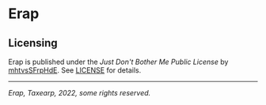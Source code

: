 # Erap

## Licensing

Erap is published under the _Just Don't Bother Me Public License_ by [mhtvsSFrpHdE](https://github.com/mhtvsSFrpHdE). See [LICENSE](LICENSE) for details.

---

_Erap, Taxearp, 2022, some rights reserved._
